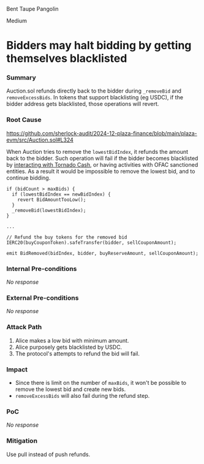 Bent Taupe Pangolin

Medium

# Bidders may halt bidding by getting themselves blacklisted

### Summary

Auction.sol refunds directly back to the bidder during `_removeBid` and `removeExcessBids`. In tokens that support blacklisting (eg USDC), if the bidder address gets blacklisted, those operations will revert.

### Root Cause

https://github.com/sherlock-audit/2024-12-plaza-finance/blob/main/plaza-evm/src/Auction.sol#L324

When Auction tries to remove the `lowestBidIndex`, it refunds the amount back to the bidder. Such operation will fail if the bidder becomes blacklisted by [interacting with Tornado Cash](https://github.com/sherlock-audit/2022-11-opyn-judging/issues/147), or having activities with OFAC sanctioned entities. As a result it would be impossible to remove the lowest bid, and to continue bidding.

```solidity
if (bidCount > maxBids) {
  if (lowestBidIndex == newBidIndex) {
    revert BidAmountTooLow();
  }
  _removeBid(lowestBidIndex);
}

...

// Refund the buy tokens for the removed bid
IERC20(buyCouponToken).safeTransfer(bidder, sellCouponAmount);

emit BidRemoved(bidIndex, bidder, buyReserveAmount, sellCouponAmount);
```

### Internal Pre-conditions

_No response_

### External Pre-conditions

_No response_

### Attack Path

1. Alice makes a low bid with minimum amount.
2. Alice purposely gets blacklisted by USDC.
3. The protocol's attempts to refund the bid will fail.

### Impact

- Since there is limit on the number of `maxBids`, it won't be possible to remove the lowest bid and create new bids.
- `removeExcessBids` will also fail during the refund step.

### PoC

_No response_

### Mitigation

Use pull instead of push refunds.